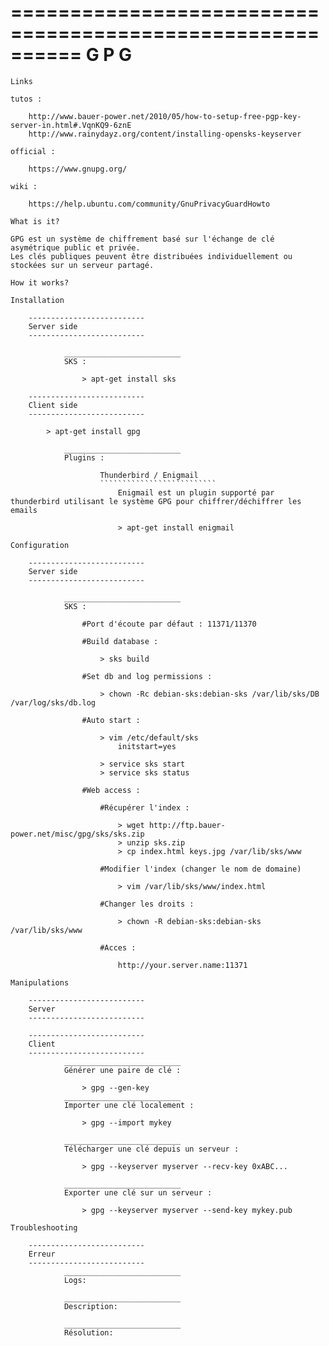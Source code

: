 ==========================================================
                       G P G
==========================================================

~~~~~~~~~~~~~~~~~~~~~~~~~~
Links
~~~~~~~~~~~~~~~~~~~~~~~~~~

    tutos :

        http://www.bauer-power.net/2010/05/how-to-setup-free-pgp-key-server-in.html#.VqnKQ9-6znE
        http://www.rainydayz.org/content/installing-opensks-keyserver

    official :

        https://www.gnupg.org/

    wiki :

        https://help.ubuntu.com/community/GnuPrivacyGuardHowto

~~~~~~~~~~~~~~~~~~~~~~~~~~
What is it?
~~~~~~~~~~~~~~~~~~~~~~~~~~

    GPG est un système de chiffrement basé sur l'échange de clé asymétrique public et privée.
    Les clés publiques peuvent être distribuées individuellement ou stockées sur un serveur partagé.

~~~~~~~~~~~~~~~~~~~~~~~~~~
How it works?
~~~~~~~~~~~~~~~~~~~~~~~~~~

~~~~~~~~~~~~~~~~~~~~~~~~~~
Installation
~~~~~~~~~~~~~~~~~~~~~~~~~~

        --------------------------
        Server side
        --------------------------

                __________________________
                SKS :

                    > apt-get install sks
            
        --------------------------
        Client side
        --------------------------

            > apt-get install gpg

                __________________________
                Plugins :

                        Thunderbird / Enigmail 
                        ``````````````````````````
                            Enigmail est un plugin supporté par thunderbird utilisant le système GPG pour chiffrer/déchiffrer les emails

                            > apt-get install enigmail

~~~~~~~~~~~~~~~~~~~~~~~~~~
Configuration
~~~~~~~~~~~~~~~~~~~~~~~~~~
        --------------------------
        Server side
        --------------------------

                __________________________
                SKS :

                    #Port d'écoute par défaut : 11371/11370

                    #Build database :

                        > sks build

                    #Set db and log permissions :

                        > chown -Rc debian-sks:debian-sks /var/lib/sks/DB /var/log/sks/db.log

                    #Auto start :

                        > vim /etc/default/sks
                            initstart=yes

                        > service sks start
                        > service sks status

                    #Web access :

                        #Récupérer l'index :

                            > wget http://ftp.bauer-power.net/misc/gpg/sks/sks.zip
                            > unzip sks.zip
                            > cp index.html keys.jpg /var/lib/sks/www

                        #Modifier l'index (changer le nom de domaine)

                            > vim /var/lib/sks/www/index.html

                        #Changer les droits :

                            > chown -R debian-sks:debian-sks /var/lib/sks/www

                        #Acces :

                            http://your.server.name:11371

~~~~~~~~~~~~~~~~~~~~~~~~~~
Manipulations
~~~~~~~~~~~~~~~~~~~~~~~~~~
        --------------------------
        Server
        --------------------------

        --------------------------
        Client
        --------------------------
                __________________________
                Générer une paire de clé :

                    > gpg --gen-key
                __________________________
                Importer une clé localement :

                    > gpg --import mykey

                __________________________
                Télécharger une clé depuis un serveur :

                    > gpg --keyserver myserver --recv-key 0xABC...

                __________________________
                Exporter une clé sur un serveur :

                    > gpg --keyserver myserver --send-key mykey.pub
            

~~~~~~~~~~~~~~~~~~~~~~~~~~
Troubleshooting
~~~~~~~~~~~~~~~~~~~~~~~~~~

        --------------------------
        Erreur
        --------------------------
                __________________________
                Logs:

                __________________________
                Description:

                __________________________
                Résolution:
